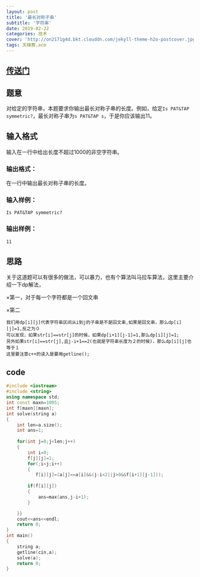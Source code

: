 ```yaml
---
layout: post
title: '最长对称子串'
subtitle: '字符串'
date: 2019-02-22
categories: 技术
cover: 'http://on2171g4d.bkt.clouddn.com/jekyll-theme-h2o-postcover.jpg'
tags: 天梯赛,acm
---
```


## [传送门](https://pintia.cn/problem-sets/994805046380707840/problems/994805067704549376)

## 题意

对给定的字符串，本题要求你输出最长对称子串的长度。例如，给定`Is PAT&TAP symmetric?`，最长对称子串为`s PAT&TAP s`，于是你应该输出11。

## 输入格式

输入在一行中给出长度不超过1000的非空字符串。

### 输出格式：

在一行中输出最长对称子串的长度。

### 输入样例：

```in
Is PAT&TAP symmetric?
```

### 输出样例：

```out
11
```

## 思路

关于这道题可以有很多的做法，可以暴力，也有个算法叫马拉车算法，这里主要介绍一下dp解法，

×第一，对于每一个字符都是一个回文串

×第二

```in
我们用dp[i][j]代表字符串区间从i到j的子串是不是回文串,如果是回文串，那么dp[i][j]=1,反之为０
可以发现，如果str[i]==str[j]的时候，如果dp[i+1][j-1]=1,那么dp[i][j]=1;
另外如果str[i]==str[j],且j-i+1==2(也就是字符串长度为２的时候)，那么dp[i][j]也等于１
这里要注意c++的读入是要用getline();
```

## code

```cpp
#include <iostream>
#include <string>
using namespace std;
int const maxn=1005;
int f[maxn][maxn];
int solve(string a)
{
    int len=a.size();
    int ans=1;
    
    for(int j=0;j<len;j++)
    {
        int i=0;
        f[j][j]=1;
        for(;i<j;i++)
        {
           f[i][j]=(a[j]==a[i]&&(j-i<2||j>0&&f[i+1][j-1]));
        
        if(f[i][j])
        {
            ans=max(ans,j-i+1);
        }

    }}
    cout<<ans<<endl;
    return 0;
}
int main()
{
    string a;
    getline(cin,a);
    solve(a);
    return 0;
}


```

